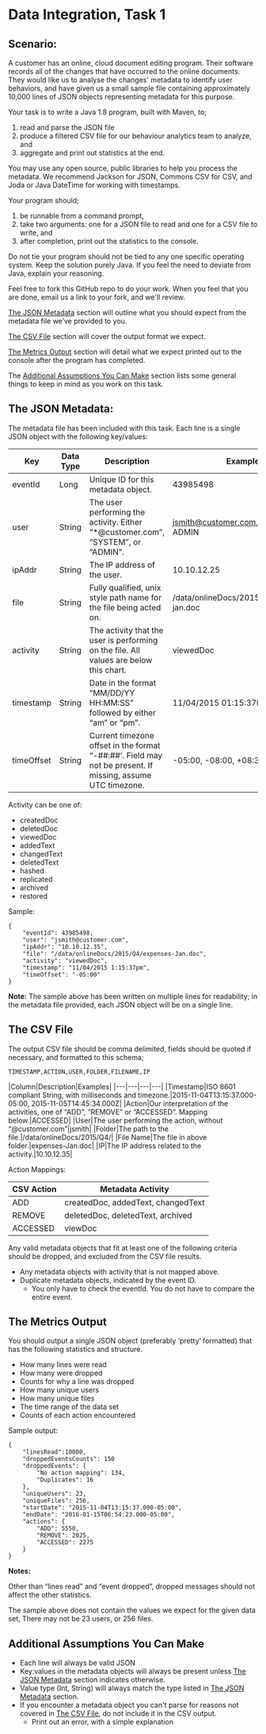 # Data Integration, Task 1

## Scenario:

A customer has an online, cloud document editing program. Their software records all of the changes that have occurred to the online documents. They would like us to analyse the changes' metadata to identify user behaviors, and have given us a small sample file containing approximately 10,000 lines of JSON objects representing metadata for this purpose.

Your task is to write a Java 1.8 program, built with Maven, to;

1. read and parse the JSON file
2. produce a filtered CSV file for our behaviour analytics team to analyze, and
3. aggregate and print out statistics at the end.

You may use any open source, public libraries to help you process the metadata. We recommend Jackson for JSON, Commons CSV for CSV, and Joda or Java DateTime for working with timestamps.

Your program should;

1. be runnable from a command prompt,
2. take two arguments: one for a JSON file to read and one for a CSV file to write, and
3. after completion, print out the statistics to the console.

Do not tie your program should not be tied to any one specific operating system. Keep the solution purely Java. If you feel the need to deviate from Java, explain your reasoning.

Feel free to fork this GitHub repo to do your work. When you feel that you are done, email us a link to your fork, and we'll review.

[The JSON Metadata](https://github.com/rwallinterset/Interview/blob/master/Data-Integration-1/README.MD#the-json-metadata) section will outline what you should expect from the metadata file we’ve provided to you.

[The CSV File](https://github.com/rwallinterset/Interview/blob/master/Data-Integration-1/README.MD#the-csv-file) section will cover the output format we expect.

[The Metrics Output](https://github.com/rwallinterset/Interview/blob/master/Data-Integration-1/README.MD#the-metrics-output) section will detail what we expect printed out to the console after the program has completed.

The [Additional Assumptions You Can Make](https://github.com/rwallinterset/Interview/blob/master/Data-Integration-1/README.MD#additional-assumptions-you-can-make) section lists some general things to keep in mind as you work on this task.

## The JSON Metadata:

The metadata file has been included with this task. Each line is a single JSON object with the following key/values:

|Key|Data Type|Description|Examples|
|---|---|---|---|
|eventId|Long|Unique ID for this metadata object.|43985498|
|user|String|The user performing the activity. Either “*@customer.com”, “SYSTEM”, or “ADMIN”.|jsmith@customer.com, SYSTEM, ADMIN
|ipAddr|String|The IP address of the user.|10.10.12.25|
|file|String|Fully qualified, unix style path name for the file being acted on.|/data/onlineDocs/2015/Q4/expenses-jan.doc|
|activity|String|The activity that the user is performing on the file. All values are below this chart.|viewedDoc|
|timestamp|String|Date in the format “MM/DD/YY HH:MM:SS” followed by either “am” or “pm”.|11/04/2015 01:15:37PM|
|timeOffset|String|Current timezone offset in the format “-##:##’. Field may not be present. If missing, assume UTC timezone.|-05:00, -08:00, +08:30|

Activity can be one of:
- createdDoc
- deletedDoc
- viewedDoc
- addedText
- changedText
- deletedText
- hashed
- replicated
- archived
- restored

Sample:
```
{
    "eventId": 43985498,
    "user": "jsmith@customer.com",
    "ipAddr": "10.10.12.35",
    "file": "/data/onlineDocs/2015/Q4/expenses-Jan.doc",
    "activity": "viewedDoc",
    "timestamp": "11/04/2015 1:15:37pm",
    "timeOffset": "-05:00"
}
```
**Note:** The sample above has been written on multiple lines for readability; in the metadata file provided, each JSON object will be on a single line.

## The CSV File ##

The output CSV file should be comma delimited, fields should be quoted if necessary, and formatted to this schema;

`TIMESTAMP,ACTION,USER,FOLDER,FILENAME,IP`

|Column|Description|Examples|
|---|---|---|---|
|Timestamp|ISO 8601 compliant String, with milliseconds and timezone.|2015-11-04T13:15:37.000-05:00, 2015-11-05T14:45:34.000Z|
|Action|Our interpretation of the activities, one of “ADD”, “REMOVE” or “ACCESSED”. Mapping below.|ACCESSED|
|User|The user performing the action, without “@customer.com”|jsmith|
|Folder|The path to the file.|/data/onlineDocs/2015/Q4/|
|File Name|The file in above folder.|expenses-Jan.doc|
|IP|The IP address related to the activity.|10.10.12.35|

Action Mappings:

|CSV Action|Metadata Activity|
|---|---|
|ADD|createdDoc, addedText, changedText|
|REMOVE|deletedDoc, deletedText, archived|
|ACCESSED|viewDoc|

Any valid metadata objects that fit at least one of the following criteria should be dropped, and excluded from the CSV file results.
- Any metadata objects with activity that is not mapped above.
- Duplicate metadata objects, indicated by the event ID.
  - You only have to check the eventId. You do not have to compare the entire event.

## The Metrics Output ##

You should output a single JSON object (preferably ‘pretty’ formatted) that has the following statistics and structure.

- How many lines were read
- How many were dropped 
- Counts for why a line was dropped
- How many unique users 
- How many unique files
- The time range of the data set
- Counts of each action encountered

Sample output:
```
{
    "linesRead":10000,
    "droppedEventsCounts": 150
    "droppedEvents": {
        "No action mapping": 134,
        "Duplicates": 16
    },
    "uniqueUsers": 23,
    "uniqueFiles": 256,
    "startDate": "2015-11-04T13:15:37.000-05:00",
    "endDate": "2016-01-15T06:54:23.000-05:00",
    "actions": {
        "ADD": 5550,
        "REMOVE": 2025,
        "ACCESSED": 2275
    }
}
```
**Notes:**

Other than “lines read” and “event dropped”, dropped messages should not affect the other statistics.

The sample above does not contain the values we expect for the given data set, There may not be 23 users, or 256 files.

## Additional Assumptions You Can Make ##

- Each line will always be valid JSON
- Key:values in the metadata objects will always be present unless [The JSON Metadata](https://github.com/rwallinterset/Interview/blob/master/Data-Integration-1/README.MD#the-json-metadata) section indicates otherwise.
- Value type (Int, String) will always match the type listed in [The JSON Metadata](https://github.com/rwallinterset/Interview/blob/master/Data-Integration-1/README.MD#the-json-metadata) section.
- If you encounter a metadata object you can't parse for reasons not covered in [The CSV File](https://github.com/rwallinterset/Interview/blob/master/Data-Integration-1/README.MD#the-csv-file), do not include it in the CSV output.
  - Print out an error, with a simple explanation
